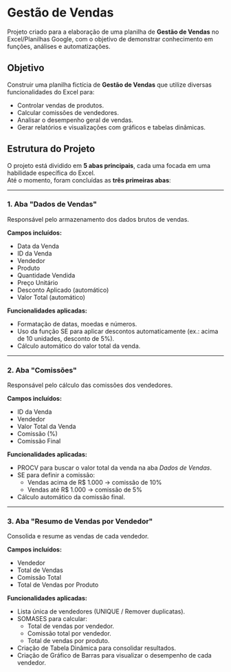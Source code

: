 # Gestão de Vendas

Projeto criado para a elaboração de uma planilha de **Gestão de Vendas** no Excel/Planilhas Google, com o objetivo de demonstrar conhecimento em funções, análises e automatizações.

## Objetivo
Construir uma planilha fictícia de **Gestão de Vendas** que utilize diversas funcionalidades do Excel para:

- Controlar vendas de produtos.  
- Calcular comissões de vendedores.  
- Analisar o desempenho geral de vendas.  
- Gerar relatórios e visualizações com gráficos e tabelas dinâmicas.  

## Estrutura do Projeto
O projeto está dividido em **5 abas principais**, cada uma focada em uma habilidade específica do Excel.  
Até o momento, foram concluídas as **três primeiras abas**:  

---

### 1. Aba "Dados de Vendas"
Responsável pelo armazenamento dos dados brutos de vendas.  

**Campos incluídos:**  
- Data da Venda  
- ID da Venda  
- Vendedor  
- Produto  
- Quantidade Vendida  
- Preço Unitário  
- Desconto Aplicado (automático)  
- Valor Total (automático)  

**Funcionalidades aplicadas:**  
- Formatação de datas, moedas e números.  
- Uso da função SE para aplicar descontos automaticamente (ex.: acima de 10 unidades, desconto de 5%).  
- Cálculo automático do valor total da venda.  

---

### 2. Aba "Comissões"
Responsável pelo cálculo das comissões dos vendedores.  

**Campos incluídos:**  
- ID da Venda  
- Vendedor  
- Valor Total da Venda  
- Comissão (%)  
- Comissão Final  

**Funcionalidades aplicadas:**  
- PROCV para buscar o valor total da venda na aba *Dados de Vendas*.  
- SE para definir a comissão:  
  - Vendas acima de R$ 1.000 → comissão de 10%  
  - Vendas até R$ 1.000 → comissão de 5%  
- Cálculo automático da comissão final.  

---

### 3. Aba "Resumo de Vendas por Vendedor"
Consolida e resume as vendas de cada vendedor.  

**Campos incluídos:**  
- Vendedor  
- Total de Vendas  
- Comissão Total  
- Total de Vendas por Produto  

**Funcionalidades aplicadas:**  
- Lista única de vendedores (UNIQUE / Remover duplicatas).  
- SOMASES para calcular:  
  - Total de vendas por vendedor.  
  - Comissão total por vendedor.  
  - Total de vendas por produto.  
- Criação de Tabela Dinâmica para consolidar resultados.  
- Criação de Gráfico de Barras para visualizar o desempenho de cada vendedor.  
